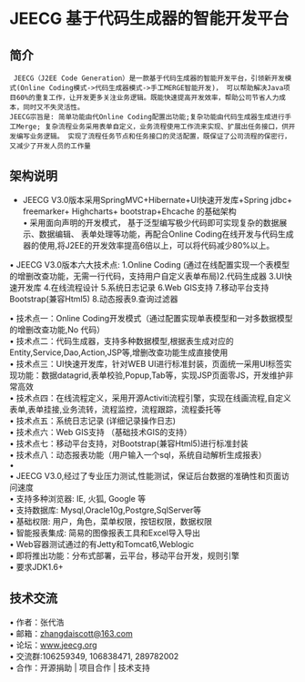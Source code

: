 JEECG 基于代码生成器的智能开发平台
===============
简介
-----------------------------------
     JEECG（J2EE Code Generation）是一款基于代码生成器的智能开发平台，引领新开发模式(Online Coding模式->代码生成器模式->手工MERGE智能开发)， 可以帮助解决Java项目60%的重复工作，让开发更多关注业务逻辑。既能快速提高开发效率，帮助公司节省人力成本，同时又不失灵活性。 
    JEECG宗旨是: 简单功能由代Online Coding配置出功能;复杂功能由代码生成器生成进行手工Merge; 复杂流程业务采用表单自定义，业务流程使用工作流来实现、扩展出任务接口，供开发编写业务逻辑。 实现了流程任务节点和任务接口的灵活配置，既保证了公司流程的保密行，又减少了开发人员的工作量

架构说明
-----------------------------------
* 	JEECG V3.0版本采用SpringMVC+Hibernate+UI快速开发库+Spring jdbc+ freemarker+ Highcharts+ bootstrap+Ehcache 的基础架构</br>
•	采用面向声明的开发模式， 基于泛型编写极少代码即可实现复杂的数据展示、数据编辑、
表单处理等功能，再配合Online Coding在线开发与代码生成器的使用,将J2EE的开发效率提高6倍以上，可以将代码减少80%以上。</br>

•	JEECG V3.0版本六大技术点: 1.Online Coding (通过在线配置实现一个表模型的增删改查功能，无需一行代码，支持用户自定义表单布局)2.代码生成器 3.UI快速开发库 4.在线流程设计 5.系统日志记录 6.Web GIS支持 7.移动平台支持Bootstrap(兼容Html5) 8.动态报表9.查询过滤器</br>

•	技术点一：Online Coding开发模式（通过配置实现单表模型和一对多数据模型的增删改查功能,No 代码） </br>
•	技术点二：代码生成器，支持多种数据模型,根据表生成对应的Entity,Service,Dao,Action,JSP等,增删改查功能生成直接使用</br>
•	技术点三：UI快速开发库，针对WEB UI进行标准封装，页面统一采用UI标签实现功能：数据datagrid,表单校验,Popup,Tab等，实现JSP页面零JS，开发维护非常高效</br>
•	技术点四：在线流程定义，采用开源Activiti流程引擎，实现在线画流程,自定义表单,表单挂接,业务流转，流程监控，流程跟踪，流程委托等</br>
•	技术点五：系统日志记录 (详细记录操作日志)</br>
•	技术点六：Web GIS支持 （基础技术GIS的支持）</br>
•	技术点七：移动平台支持，对Bootstrap(兼容Html5)进行标准封装 </br>
•	技术点八：动态报表功能（用户输入一个sql，系统自动解析生成报表）</br>
•	
•	JEECG V3.0,经过了专业压力测试,性能测试，保证后台数据的准确性和页面访问速度</br>
•	支持多种浏览器: IE, 火狐, Google 等</br>
•	支持数据库: Mysql,Oracle10g,Postgre,SqlServer等</br>
•	基础权限: 用户，角色，菜单权限，按钮权限，数据权限</br>
•	智能报表集成: 简易的图像报表工具和Excel导入导出</br>
•	Web容器测试通过的有Jetty和Tomcat6,Weblogic</br>
•	即将推出功能：分布式部署，云平台，移动平台开发，规则引擎</br>
•	要求JDK1.6+</br>


技术交流
-----------------------------------
•	作者：张代浩</br>
•	邮箱：zhangdaiscott@163.com</br>
•	论坛：www.jeecg.org</br>
•	交流群:106259349, 106838471, 289782002</br>
•	合作：开源捐助 | 项目合作 | 技术支持</br>

